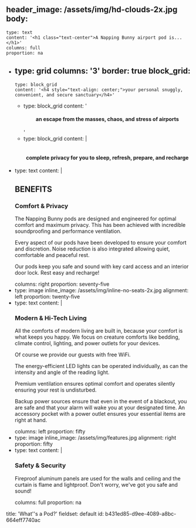 header_image: /assets/img/hd-clouds-2x.jpg
body:
  -
    type: text
    content: '<h1 class="text-center">A Napping Bunny airport pod is...</h1>'
    columns: full
    proportion: na
  -
    type: grid
    columns: '3'
    border: true
    block_grid:
      -
        type: block_grid
        content: '<h4 style="text-align: center;">your personal snuggly, convenient, and secure sanctuary</h4>'
      -
        type: block_grid
        content: '<h4 style="text-align: center;" rel="text-align: center;">an escape from the masses, chaos, and stress of airports</h4>'
      -
        type: block_grid
        content: |
          <h4 style="box-sizing: inherit; margin-bottom: 0px; font-family: &quot;Helvetica Neue&quot;, Helvetica, Roboto, Arial, sans-serif; color: rgb(82, 72, 90); font-size: 1.5625rem; line-height: 1.4;" rel="box-sizing: inherit; margin-bottom: 0px; font-family: &quot;Helvetica Neue&quot;, Helvetica, Roboto, Arial, sans-serif; color: rgb(82, 72, 90); font-size: 1.5625rem; line-height: 1.4;"></h4>
          <h4 style="text-align: center;">complete privacy for you to sleep, refresh, prepare, and recharge</h4>
  -
    type: text
    content: |
      <h2>BENEFITS
      </h2>
      <h3>Comfort & Privacy
      </h3>
      <p>The Napping Bunny pods are designed and engineered for optimal comfort and maximum privacy. This has been achieved with incredible soundproofing and performance ventilation.
      </p>
      <p>Every aspect of our pods have been developed to ensure your comfort and discretion.  Noise reduction is also integrated allowing quiet, comfortable and peaceful rest.<a href="https://capsulebed.info/en/"></a>
      </p>
      <p>Our pods keep you safe and sound with key card access and an interior door lock.  Rest easy and recharge!
      </p>
    columns: right
    proportion: seventy-five
  -
    type: image
    inline_image: /assets/img/inline-no-seats-2x.jpg
    alignment: left
    proportion: twenty-five
  -
    type: text
    content: |
      <h3>Modern & Hi-Tech Living</h3>
      <p>All the comforts of modern living are built in, because your comfort is what keeps you happy.  We focus on creature comforts like bedding, climate control, lighting, and power outlets for your devices.
      </p>
      <p>Of course we provide our guests with free WiFi.
      </p>
      <p>The energy-efficient LED lights can be operated individually, as can the intensity and angle of the reading light.
      </p>
      <p>Premium ventilation ensures optimal comfort and operates silently ensuring your rest is undisturbed.
      </p>
      <p> Backup power sources ensure that even in the event of a blackout, you are safe and that your alarm will wake you at your designated time. An accessory pocket with a power outlet ensures your essential items are right at hand.
      </p>
    columns: left
    proportion: fifty
  -
    type: image
    inline_image: /assets/img/features.jpg
    alignment: right
    proportion: fifty
  -
    type: text
    content: |
      <h3>Safety & Security</h3>
      <p>Fireproof aluminum panels are used for the walls and ceiling and the curtain is flame and lightproof. Don't worry, we've got you safe and sound!
      </p>
    columns: full
    proportion: na
title: 'What''s a Pod?'
fieldset: default
id: b431ed85-d9ee-4089-a8bc-664eff7740ac
